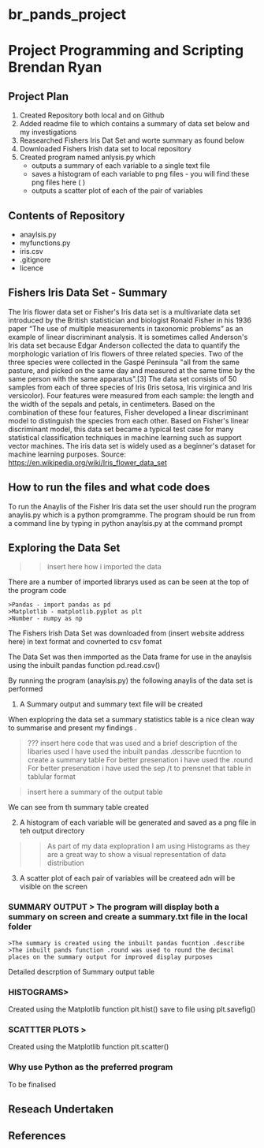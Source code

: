 # br_pands_project
# Project Programming and Scripting Brendan Ryan


## Project Plan
1. Created Repository both local and on Github
2. Added readme file to which contains a summary of data set below and my investigations
2. Reasearched Fishers Iris Dat Set and worte summary as found below
3. Downloaded Fishers Irish data set to local repository
4. Created program named anlysis.py which
	- outputs a summary of each variable to a single text file
	- saves a histogram of each variable to png files - you will find these png files here ( )
	- outputs a scatter plot of each of the pair of variables


## Contents of Repository 

* anaylsis.py
* myfunctions.py
* iris.csv
* .gitignore
* licence 


## Fishers Iris Data Set - **Summary**

The Iris flower data set or Fisher's Iris data set is a multivariate data set introduced by the British statistician and biologist Ronald Fisher in his 1936 paper “The use of multiple measurements in taxonomic problems” as an example of linear discriminant analysis.
It is sometimes called Anderson's Iris data set because Edgar Anderson collected the data to quantify the morphologic variation of Iris flowers of three related species.
Two of the three species were collected in the Gaspé Peninsula "all from the same pasture, and picked on the same day and measured at the same time by the same person with the same apparatus".[3] 
The data set consists of 50 samples from each of three species of Iris (Iris setosa, Iris virginica and Iris versicolor).
Four features were measured from each sample: the length and the width of the sepals and petals, in centimeters.
Based on the combination of these four features, Fisher developed a linear discriminant model to distinguish the species from each other.
Based on Fisher's linear discriminant model, this data set became a typical test case for many statistical classification techniques in machine learning such as support vector machines.
The iris data set is widely used as a beginner's dataset for machine learning purposes.
Source: https://en.wikipedia.org/wiki/Iris_flower_data_set

## How to run the files and what code does

To run the Anaylis of the Fisher Iris data set the user should run the program anaylis.py which is a python promgramme.
The program should be run from a command line by typing in python anaylsis.py at the command prompt

## Exploring the Data Set

>>insert here how i imported the data

There are a number of imported librarys used as can be seen at the top of the program code 

	>Pandas - import pandas as pd
	>Matplotlib - matplotlib.pyplot as plt
	>Number - numpy as np

The Fishers Irish Data Set  was downloaded from (insert website address here) in text format and covnerted to csv fomat

The Data Set was then immported as the Data frame for use in the anaylsis using the inbuilt pandas function pd.read.csv()


By running the program (anaylsis.py) the following anaylis of the data set is  performed

1. A Summary output and summary text file will be created 

When explopring the data set a summary statistics table is a nice clean way to summarise and present my findings . 

>??? insert here code that was used and a brief description of the libaries used
I have used the inbuilt pandas .desscribe fucntion to create a summary table 
For better presenation i have used the .round 
For better presenation i have used the sep /t to prensnet that table in tablular format 

> insert here a summary of the output table

We can see from th summary table created 


2. A histogram of each variable will be generated and saved as a png file in teh output directory

>>As part of my data explopration I am using Histograms as they are a great way to show a visual representation of data distribution 


3. A scatter plot of each pair of variables will be createed adn will be visible on the screen


### SUMMARY OUTPUT > The program will display both a summary on screen and create a summary.txt file in the local folder
	>The summary is created using the inbuilt pandas fucntion .describe
	>The inbuilt pands function .round was used to round the decimal places on the summary output for improved display purposes

Detailed descrption of Summary output table 


### HISTOGRAMS> 
Created using the Matplotlib function plt.hist() save to file using plt.savefig()


### SCATTTER PLOTS >
Created using the Matplotlib function plt.scatter() 

### Why use Python as the preferred program

To be finalised 

## Reseach Undertaken


## References